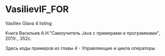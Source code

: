 # VasilievIF_FOR
Vasiliev Glava 4 listing

Книга Васильев А.Н."Самоучитель Java с примерами и программами", 2011г., 352с.

Здесь коды примеров из главы 4 - Управляющие и цикла операторы
